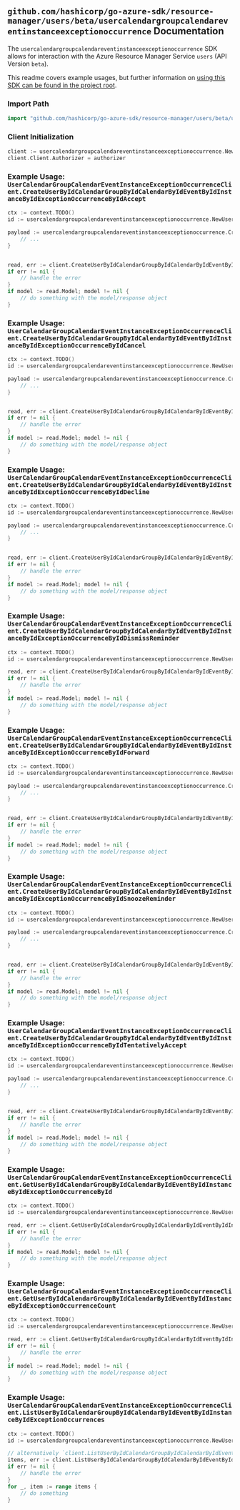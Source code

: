 
## `github.com/hashicorp/go-azure-sdk/resource-manager/users/beta/usercalendargroupcalendareventinstanceexceptionoccurrence` Documentation

The `usercalendargroupcalendareventinstanceexceptionoccurrence` SDK allows for interaction with the Azure Resource Manager Service `users` (API Version `beta`).

This readme covers example usages, but further information on [using this SDK can be found in the project root](https://github.com/hashicorp/go-azure-sdk/tree/main/docs).

### Import Path

```go
import "github.com/hashicorp/go-azure-sdk/resource-manager/users/beta/usercalendargroupcalendareventinstanceexceptionoccurrence"
```


### Client Initialization

```go
client := usercalendargroupcalendareventinstanceexceptionoccurrence.NewUserCalendarGroupCalendarEventInstanceExceptionOccurrenceClientWithBaseURI("https://management.azure.com")
client.Client.Authorizer = authorizer
```


### Example Usage: `UserCalendarGroupCalendarEventInstanceExceptionOccurrenceClient.CreateUserByIdCalendarGroupByIdCalendarByIdEventByIdInstanceByIdExceptionOccurrenceByIdAccept`

```go
ctx := context.TODO()
id := usercalendargroupcalendareventinstanceexceptionoccurrence.NewUserCalendarGroupCalendarEventInstanceExceptionOccurrenceID("userIdValue", "calendarGroupIdValue", "calendarIdValue", "eventIdValue", "eventId1Value", "eventId2Value")

payload := usercalendargroupcalendareventinstanceexceptionoccurrence.CreateUserByIdCalendarGroupByIdCalendarByIdEventByIdInstanceByIdExceptionOccurrenceByIdAcceptRequest{
	// ...
}


read, err := client.CreateUserByIdCalendarGroupByIdCalendarByIdEventByIdInstanceByIdExceptionOccurrenceByIdAccept(ctx, id, payload)
if err != nil {
	// handle the error
}
if model := read.Model; model != nil {
	// do something with the model/response object
}
```


### Example Usage: `UserCalendarGroupCalendarEventInstanceExceptionOccurrenceClient.CreateUserByIdCalendarGroupByIdCalendarByIdEventByIdInstanceByIdExceptionOccurrenceByIdCancel`

```go
ctx := context.TODO()
id := usercalendargroupcalendareventinstanceexceptionoccurrence.NewUserCalendarGroupCalendarEventInstanceExceptionOccurrenceID("userIdValue", "calendarGroupIdValue", "calendarIdValue", "eventIdValue", "eventId1Value", "eventId2Value")

payload := usercalendargroupcalendareventinstanceexceptionoccurrence.CreateUserByIdCalendarGroupByIdCalendarByIdEventByIdInstanceByIdExceptionOccurrenceByIdCancelRequest{
	// ...
}


read, err := client.CreateUserByIdCalendarGroupByIdCalendarByIdEventByIdInstanceByIdExceptionOccurrenceByIdCancel(ctx, id, payload)
if err != nil {
	// handle the error
}
if model := read.Model; model != nil {
	// do something with the model/response object
}
```


### Example Usage: `UserCalendarGroupCalendarEventInstanceExceptionOccurrenceClient.CreateUserByIdCalendarGroupByIdCalendarByIdEventByIdInstanceByIdExceptionOccurrenceByIdDecline`

```go
ctx := context.TODO()
id := usercalendargroupcalendareventinstanceexceptionoccurrence.NewUserCalendarGroupCalendarEventInstanceExceptionOccurrenceID("userIdValue", "calendarGroupIdValue", "calendarIdValue", "eventIdValue", "eventId1Value", "eventId2Value")

payload := usercalendargroupcalendareventinstanceexceptionoccurrence.CreateUserByIdCalendarGroupByIdCalendarByIdEventByIdInstanceByIdExceptionOccurrenceByIdDeclineRequest{
	// ...
}


read, err := client.CreateUserByIdCalendarGroupByIdCalendarByIdEventByIdInstanceByIdExceptionOccurrenceByIdDecline(ctx, id, payload)
if err != nil {
	// handle the error
}
if model := read.Model; model != nil {
	// do something with the model/response object
}
```


### Example Usage: `UserCalendarGroupCalendarEventInstanceExceptionOccurrenceClient.CreateUserByIdCalendarGroupByIdCalendarByIdEventByIdInstanceByIdExceptionOccurrenceByIdDismissReminder`

```go
ctx := context.TODO()
id := usercalendargroupcalendareventinstanceexceptionoccurrence.NewUserCalendarGroupCalendarEventInstanceExceptionOccurrenceID("userIdValue", "calendarGroupIdValue", "calendarIdValue", "eventIdValue", "eventId1Value", "eventId2Value")

read, err := client.CreateUserByIdCalendarGroupByIdCalendarByIdEventByIdInstanceByIdExceptionOccurrenceByIdDismissReminder(ctx, id)
if err != nil {
	// handle the error
}
if model := read.Model; model != nil {
	// do something with the model/response object
}
```


### Example Usage: `UserCalendarGroupCalendarEventInstanceExceptionOccurrenceClient.CreateUserByIdCalendarGroupByIdCalendarByIdEventByIdInstanceByIdExceptionOccurrenceByIdForward`

```go
ctx := context.TODO()
id := usercalendargroupcalendareventinstanceexceptionoccurrence.NewUserCalendarGroupCalendarEventInstanceExceptionOccurrenceID("userIdValue", "calendarGroupIdValue", "calendarIdValue", "eventIdValue", "eventId1Value", "eventId2Value")

payload := usercalendargroupcalendareventinstanceexceptionoccurrence.CreateUserByIdCalendarGroupByIdCalendarByIdEventByIdInstanceByIdExceptionOccurrenceByIdForwardRequest{
	// ...
}


read, err := client.CreateUserByIdCalendarGroupByIdCalendarByIdEventByIdInstanceByIdExceptionOccurrenceByIdForward(ctx, id, payload)
if err != nil {
	// handle the error
}
if model := read.Model; model != nil {
	// do something with the model/response object
}
```


### Example Usage: `UserCalendarGroupCalendarEventInstanceExceptionOccurrenceClient.CreateUserByIdCalendarGroupByIdCalendarByIdEventByIdInstanceByIdExceptionOccurrenceByIdSnoozeReminder`

```go
ctx := context.TODO()
id := usercalendargroupcalendareventinstanceexceptionoccurrence.NewUserCalendarGroupCalendarEventInstanceExceptionOccurrenceID("userIdValue", "calendarGroupIdValue", "calendarIdValue", "eventIdValue", "eventId1Value", "eventId2Value")

payload := usercalendargroupcalendareventinstanceexceptionoccurrence.CreateUserByIdCalendarGroupByIdCalendarByIdEventByIdInstanceByIdExceptionOccurrenceByIdSnoozeReminderRequest{
	// ...
}


read, err := client.CreateUserByIdCalendarGroupByIdCalendarByIdEventByIdInstanceByIdExceptionOccurrenceByIdSnoozeReminder(ctx, id, payload)
if err != nil {
	// handle the error
}
if model := read.Model; model != nil {
	// do something with the model/response object
}
```


### Example Usage: `UserCalendarGroupCalendarEventInstanceExceptionOccurrenceClient.CreateUserByIdCalendarGroupByIdCalendarByIdEventByIdInstanceByIdExceptionOccurrenceByIdTentativelyAccept`

```go
ctx := context.TODO()
id := usercalendargroupcalendareventinstanceexceptionoccurrence.NewUserCalendarGroupCalendarEventInstanceExceptionOccurrenceID("userIdValue", "calendarGroupIdValue", "calendarIdValue", "eventIdValue", "eventId1Value", "eventId2Value")

payload := usercalendargroupcalendareventinstanceexceptionoccurrence.CreateUserByIdCalendarGroupByIdCalendarByIdEventByIdInstanceByIdExceptionOccurrenceByIdTentativelyAcceptRequest{
	// ...
}


read, err := client.CreateUserByIdCalendarGroupByIdCalendarByIdEventByIdInstanceByIdExceptionOccurrenceByIdTentativelyAccept(ctx, id, payload)
if err != nil {
	// handle the error
}
if model := read.Model; model != nil {
	// do something with the model/response object
}
```


### Example Usage: `UserCalendarGroupCalendarEventInstanceExceptionOccurrenceClient.GetUserByIdCalendarGroupByIdCalendarByIdEventByIdInstanceByIdExceptionOccurrenceById`

```go
ctx := context.TODO()
id := usercalendargroupcalendareventinstanceexceptionoccurrence.NewUserCalendarGroupCalendarEventInstanceExceptionOccurrenceID("userIdValue", "calendarGroupIdValue", "calendarIdValue", "eventIdValue", "eventId1Value", "eventId2Value")

read, err := client.GetUserByIdCalendarGroupByIdCalendarByIdEventByIdInstanceByIdExceptionOccurrenceById(ctx, id)
if err != nil {
	// handle the error
}
if model := read.Model; model != nil {
	// do something with the model/response object
}
```


### Example Usage: `UserCalendarGroupCalendarEventInstanceExceptionOccurrenceClient.GetUserByIdCalendarGroupByIdCalendarByIdEventByIdInstanceByIdExceptionOccurrenceCount`

```go
ctx := context.TODO()
id := usercalendargroupcalendareventinstanceexceptionoccurrence.NewUserCalendarGroupCalendarEventInstanceID("userIdValue", "calendarGroupIdValue", "calendarIdValue", "eventIdValue", "eventId1Value")

read, err := client.GetUserByIdCalendarGroupByIdCalendarByIdEventByIdInstanceByIdExceptionOccurrenceCount(ctx, id)
if err != nil {
	// handle the error
}
if model := read.Model; model != nil {
	// do something with the model/response object
}
```


### Example Usage: `UserCalendarGroupCalendarEventInstanceExceptionOccurrenceClient.ListUserByIdCalendarGroupByIdCalendarByIdEventByIdInstanceByIdExceptionOccurrences`

```go
ctx := context.TODO()
id := usercalendargroupcalendareventinstanceexceptionoccurrence.NewUserCalendarGroupCalendarEventInstanceID("userIdValue", "calendarGroupIdValue", "calendarIdValue", "eventIdValue", "eventId1Value")

// alternatively `client.ListUserByIdCalendarGroupByIdCalendarByIdEventByIdInstanceByIdExceptionOccurrences(ctx, id)` can be used to do batched pagination
items, err := client.ListUserByIdCalendarGroupByIdCalendarByIdEventByIdInstanceByIdExceptionOccurrencesComplete(ctx, id)
if err != nil {
	// handle the error
}
for _, item := range items {
	// do something
}
```
